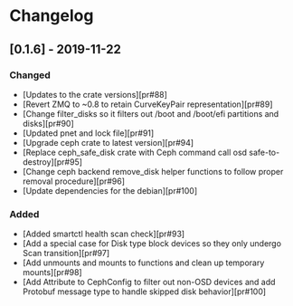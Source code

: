 # Changelog

## [0.1.6] - 2019-11-22

### Changed

- [Updates to the crate versions][pr#88]
- [Revert ZMQ to ~0.8 to retain CurveKeyPair representation][pr#89]
- [Change filter_disks so it filters out /boot and /boot/efi partitions and disks][pr#90]
- [Updated pnet and lock file][pr#91]
- [Upgrade ceph crate to latest version][pr#94]
- [Replace ceph_safe_disk crate with Ceph command call osd safe-to-destroy][pr#95]
- [Change ceph backend remove_disk helper functions to follow proper removal procedure][pr#96]
- [Update dependencies for the debian][pr#100]


### Added

- [Added smartctl health scan check][pr#93]
- [Add a special case for Disk type block devices so they only undergo Scan transition][pr#97]
- [Add unmounts and mounts to functions and clean up temporary mounts][pr#98]
- [Add Attribute to CephConfig to filter out non-OSD devices and add Protobuf message type to handle skipped disk behavior][pr#100]
